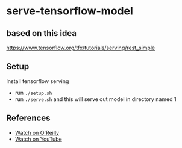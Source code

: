 # serve-tensorflow-model

## based on this idea
https://www.tensorflow.org/tfx/tutorials/serving/rest_simple

## Setup

Install tensorflow serving
* run `./setup.sh` 
* run `./serve.sh` and this will serve out model in directory named 1


## References

* [Watch on O'Reilly](https://learning.oreilly.com/videos/52-weeks-live/051312022VIDEOPAIML/051312022VIDEOPAIML-c1_s0/)
* [Watch on YouTube](https://www.youtube.com/watch?v=KjLmN6MNKms)
